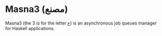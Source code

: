 # Masna3 (مصنع)

Masna3 (the 3 is for the letter ع) is an asynchronous job queues manager for Haskell applications.
